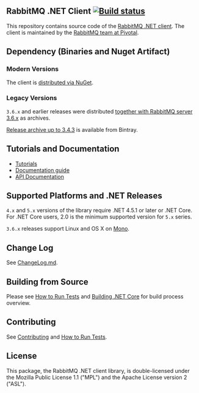 ## RabbitMQ .NET Client [![Build status](https://ci.appveyor.com/api/projects/status/33srpo7owl1h3y4e?svg=true)](https://ci.appveyor.com/project/rabbitmq/rabbitmq-dotnet-client)

This repository contains source code of the [RabbitMQ .NET client](https://www.rabbitmq.com/dotnet.html).
The client is maintained by the [RabbitMQ team at Pivotal](https://github.com/rabbitmq/).


## Dependency (Binaries and Nuget Artifact)

### Modern Versions

The client is [distributed via NuGet](https://www.nuget.org/packages/RabbitMQ.Client/).

### Legacy Versions

`3.6.x` and earlier releases were distributed [together with RabbitMQ server 3.6.x](https://github.com/rabbitmq/rabbitmq-server/releases/)
as archives.

[Release archive up to 3.4.3](https://bintray.com/rabbitmq/archive/rabbitmq-dotnet-client) is available from Bintray.


## Tutorials and Documentation

 * [Tutorials](https://www.rabbitmq.com/getstarted.html)
 * [Documentation guide](https://www.rabbitmq.com/dotnet.html)
 * [API Documentation](https://rabbitmq.github.io/rabbitmq-dotnet-client/index.html)


## Supported Platforms and .NET Releases

`4.x` and `5.x` versions of the library require .NET 4.5.1 or later or .NET Core.
For .NET Core users, 2.0 is the minimum supported version for `5.x` series.

`3.6.x` releases support Linux and OS X on [Mono](https://www.mono-project.com/).

## Change Log

See [ChangeLog.md](https://github.com/rabbitmq/rabbitmq-dotnet-client/blob/master/ChangeLog.md).

## Building from Source

Please see [How to Run Tests](./RUNNING_TESTS.md) and [Building .NET Core](./BUILD_DOTNET_CORE.md)
for build process overview.

## Contributing

See [Contributing](./CONTRIBUTING.md) and [How to Run Tests](./RUNNING_TESTS.md).


## License

This package, the RabbitMQ .NET client library, is double-licensed under
the Mozilla Public License 1.1 ("MPL") and the Apache License version 2 ("ASL").
